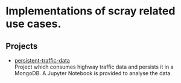 # Implementations of scray related use cases.

## Projects
  * [persistent-traffic-data](persistent-traffic-data/README.md)  
      Project which consumes highway traffic data and persists it in a MongoDB. A Jupyter Notebook is provided to analyse the data.
